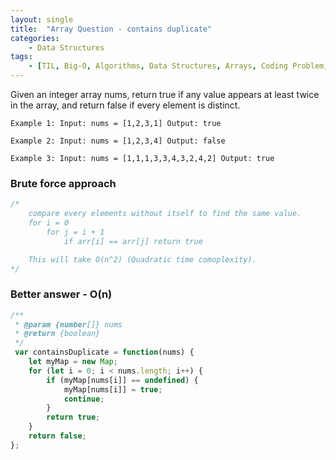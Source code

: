 ```yaml
---
layout: single
title:  "Array Question - contains duplicate"
categories: 
    - Data Structures
tags: 
    - [TIL, Big-O, Algorithms, Data Structures, Arrays, Coding Problem, Array Problem]
---
```


Given an integer array nums, return true if any value appears at least twice in the array, and return false if every element is distinct.

`Example 1:
Input: nums = [1,2,3,1]
Output: true`

`Example 2:
Input: nums = [1,2,3,4]
Output: false`

`Example 3:
Input: nums = [1,1,1,3,3,4,3,2,4,2]
Output: true`

### Brute force approach

```jsx
/* 
    compare every elements without itself to find the same value.
    for i = 0
        for j = i + 1
            if arr[i] == arr[j] return true

    This will take O(n^2) (Quadratic time comoplexity).
*/

```

### Better answer - O(n)

```jsx
/**
 * @param {number[]} nums
 * @return {boolean}
 */
 var containsDuplicate = function(nums) {
    let myMap = new Map;
    for (let i = 0; i < nums.length; i++) {
        if (myMap[nums[i]] == undefined) {
            myMap[nums[i]] = true;
            continue;
        }
        return true;
    }
    return false;
};
```